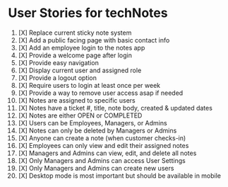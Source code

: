 # User Stories for techNotes

1. [X] Replace current sticky note system
2. [X] Add a public facing page with basic contact info 
3. [X] Add an employee login to the notes app 
4. [X] Provide a welcome page after login 
5. [X] Provide easy navigation
6. [X] Display current user and assigned role 
7. [X] Provide a logout option 
8. [X] Require users to login at least once per week
9. [X] Provide a way to remove user access asap if needed 
10. [X] Notes are assigned to specific users 
11. [X] Notes have a ticket #, title, note body, created & updated dates
12. [X] Notes are either OPEN or COMPLETED 
13. [X] Users can be Employees, Managers, or Admins 
14. [X] Notes can only be deleted by Managers or Admins 
15. [X] Anyone can create a note (when customer checks-in)
16. [X] Employees can only view and edit their assigned notes  
17. [X] Managers and Admins can view, edit, and delete all notes 
18. [X] Only Managers and Admins can access User Settings 
19. [X] Only Managers and Admins can create new users 
20. [X] Desktop mode is most important but should be available in mobile 